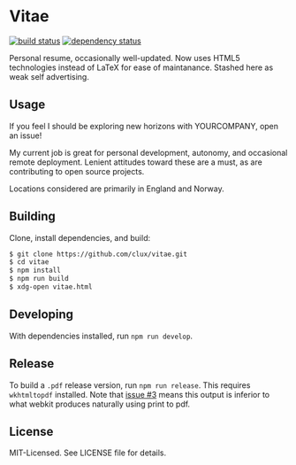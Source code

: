 # Vitae
[![build status](https://secure.travis-ci.org/clux/vitae.svg)](http://travis-ci.org/clux/vitae)
[![dependency status](https://david-dm.org/clux/vitae.svg)](https://david-dm.org/clux/vitae)

Personal resume, occasionally well-updated. Now uses HTML5 technologies instead of LaTeX for ease of maintanance. Stashed here as weak self advertising.

## Usage
If you feel I should be exploring new horizons with YOURCOMPANY, open an issue!

My current job is great for personal development, autonomy, and occasional remote deployment. Lenient attitudes toward these are a must, as are contributing to open source projects.

Locations considered are primarily in England and Norway.

## Building
Clone, install dependencies, and build:

```bash
$ git clone https://github.com/clux/vitae.git
$ cd vitae
$ npm install
$ npm run build
$ xdg-open vitae.html
```

## Developing
With dependencies installed, run `npm run develop`.

## Release
To build a `.pdf` release version, run `npm run release`. This requires `wkhtmltopdf` installed. Note that [issue #3](#3) means this output is inferior to what webkit produces naturally using print to pdf.

## License
MIT-Licensed. See LICENSE file for details.
